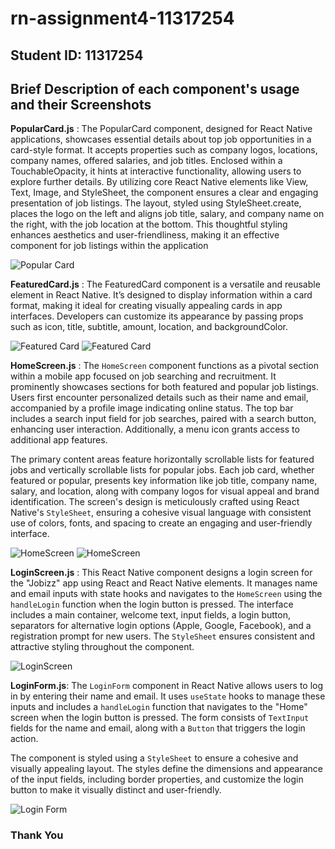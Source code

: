 # rn-assignment4-11317254

## **Student ID**: 11317254

## Brief Description of each component's usage and their Screenshots

**PopularCard.js** : The PopularCard component, designed for React Native applications, showcases essential details about top job opportunities in a card-style format. It accepts properties such as company logos, locations, company names, offered salaries, and job titles. Enclosed within a TouchableOpacity, it hints at interactive functionality, allowing users to explore further details. By utilizing core React Native elements like View, Text, Image, and StyleSheet, the component ensures a clear and engaging presentation of job listings. The layout, styled using StyleSheet.create, places the logo on the left and aligns job title, salary, and company name on the right, with the job location at the bottom. This thoughtful styling enhances aesthetics and user-friendliness, making it an effective component for job listings within the application

![Popular Card](MyApp/assets/Screenshots/PopularJobs.jpg)

**FeaturedCard.js** : The FeaturedCard component is a versatile and reusable element in React Native. It’s designed to display information within a card format, making it ideal for creating visually appealing cards in app interfaces. Developers can customize its appearance by passing props such as icon, title, subtitle, amount, location, and backgroundColor.

![Featured Card](MyApp/assets/Screenshots/FeaturedJobs1.jpg)
![Featured Card](MyApp/assets/Screenshots/FeaturedJobs2.jpg)

**HomeScreen.js** : The `HomeScreen` component functions as a pivotal section within a mobile app focused on job searching and recruitment. It prominently showcases sections for both featured and popular job listings. Users first encounter personalized details such as their name and email, accompanied by a profile image indicating online status. The top bar includes a search input field for job searches, paired with a search button, enhancing user interaction. Additionally, a menu icon grants access to additional app features.

The primary content areas feature horizontally scrollable lists for featured jobs and vertically scrollable lists for popular jobs. Each job card, whether featured or popular, presents key information like job title, company name, salary, and location, along with company logos for visual appeal and brand identification. The screen's design is meticulously crafted using React Native's `StyleSheet`, ensuring a cohesive visual language with consistent use of colors, fonts, and spacing to create an engaging and user-friendly interface.

![HomeScreen](MyApp/assets/Screenshots/HomeScreen.jpg)
![HomeScreen](MyApp/assets/Screenshots/HomeScreen2.jpg)


**LoginScreen.js** : This React Native component designs a login screen for the "Jobizz" app using React and React Native elements. It manages name and email inputs with state hooks and navigates to the `HomeScreen` using the `handleLogin` function when the login button is pressed. The interface includes a main container, welcome text, input fields, a login button, separators for alternative login options (Apple, Google, Facebook), and a registration prompt for new users. The `StyleSheet` ensures consistent and attractive styling throughout the component.

![LoginScreen](MyApp/assets/Screenshots/LoginScreen.jpg)


**LoginForm.js**: The `LoginForm` component in React Native allows users to log in by entering their name and email. It uses `useState` hooks to manage these inputs and includes a `handleLogin` function that navigates to the "Home" screen when the login button is pressed. The form consists of `TextInput` fields for the name and email, along with a `Button` that triggers the login action.

The component is styled using a `StyleSheet` to ensure a cohesive and visually appealing layout. The styles define the dimensions and appearance of the input fields, including border properties, and customize the login button to make it visually distinct and user-friendly.

![Login Form](MyApp/assets/Screenshots/LoginScreen.jpg)


### Thank You